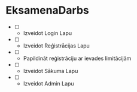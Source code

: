 # EksamenaDarbs
- [ ] - Izveidot Login Lapu
- [ ] - Izveidot Reģistrācijas Lapu
- [ ] - Papildināt reģistrāciju ar ievades limitācijām
- [ ] - Izveidot Sākuma Lapu
- [ ] - Izveidot Admin Lapu